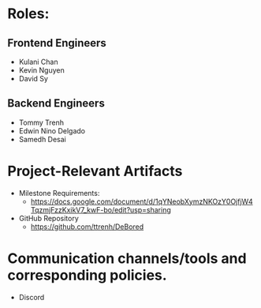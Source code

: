 # Roles:
## Frontend Engineers
- Kulani Chan
- Kevin Nguyen
- David Sy
## Backend Engineers
- Tommy Trenh
- Edwin Nino Delgado
- Samedh Desai
# Project-Relevant Artifacts
- Milestone Requirements:
  - https://docs.google.com/document/d/1qYNeobXymzNKOzY0OjfjW4TqzmjFzzKxikV7_kwF-bo/edit?usp=sharing
- GitHub Repository
  - https://github.com/ttrenh/DeBored
# Communication channels/tools and corresponding policies.
- Discord
